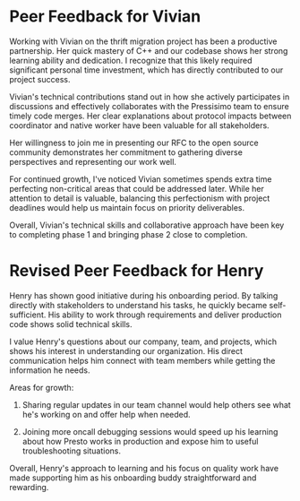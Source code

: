 # Peer Feedback for Vivian

Working with Vivian on the thrift migration project has been a productive partnership. Her quick mastery of C++ and our
codebase shows her strong learning ability and dedication. I recognize that this likely required significant personal
time investment, which has directly contributed to our project success.

Vivian's technical contributions stand out in how she actively participates in discussions and effectively collaborates
with the Pressisimo team to ensure timely code merges. Her clear explanations about protocol impacts between coordinator
and native worker have been valuable for all stakeholders.

Her willingness to join me in presenting our RFC to the open source community demonstrates her commitment to gathering
diverse perspectives and representing our work well.

For continued growth, I've noticed Vivian sometimes spends extra time perfecting non-critical areas that could be
addressed later. While her attention to detail is valuable, balancing this perfectionism with project deadlines would
help us maintain focus on priority deliverables.

Overall, Vivian's technical skills and collaborative approach have been key to completing phase 1 and bringing phase 2
close to completion.

# Revised Peer Feedback for Henry

Henry has shown good initiative during his onboarding period. By talking directly with stakeholders to understand his
tasks, he quickly became self-sufficient. His ability to work through requirements and deliver production code shows
solid technical skills.

I value Henry's questions about our company, team, and projects, which shows his interest in understanding our
organization. His direct communication helps him connect with team members while getting the information he needs.

Areas for growth:

1. Sharing regular updates in our team channel would help others see what he's working on and offer help when needed.

2. Joining more oncall debugging sessions would speed up his learning about how Presto works in production and expose
   him to useful troubleshooting situations.

Overall, Henry's approach to learning and his focus on quality work have made supporting him as his onboarding buddy
straightforward and rewarding.